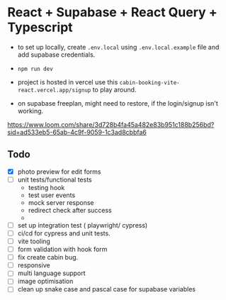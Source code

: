 # React + Supabase + React Query + Typescript

- to set up locally, create `.env.local` using `.env.local.example` file and add supabase credentials.
- `npm run dev`
- project is hosted in vercel use this `cabin-booking-vite-react.vercel.app/signup` to play around.

- on supabase freeplan, might need to restore, if the login/signup isn't working.

https://www.loom.com/share/3d728b4fa45a482e83b951c188b256bd?sid=ad533eb5-65ab-4c9f-9059-1c3ad8cbbfa6

## Todo

- [x] photo preview for edit forms
- [ ] unit tests/functional tests
  - testing hook
  - test user events
  - mock server response
  - redirect check after success
  -
- [ ] set up integration test ( playwright/ cypress)
- [ ] ci/cd for cypress and unit tests.
- [ ] vite tooling
- [ ] form validation with hook form
- [ ] fix create cabin bug.
- [ ] responsive
- [ ] multi language support
- [ ] image optimisation
- [ ] clean up snake case and pascal case for supabase variables
